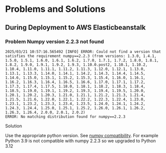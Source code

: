 # Problems and Solutions

## During Deployment to AWS Elasticbeanstalk

### Problem Numpy version 2.2.3 not found


```log
2025/03/21 10:57:16.565492 [INFO] ERROR: Could not find a version that satisfies the requirement numpy==2.2.3 (from versions: 1.3.0, 1.4.1, 1.5.0, 1.5.1, 1.6.0, 1.6.1, 1.6.2, 1.7.0, 1.7.1, 1.7.2, 1.8.0, 1.8.1, 1.8.2, 1.9.0, 1.9.1, 1.9.2, 1.9.3, 1.10.0.post2, 1.10.1, 1.10.2, 1.10.4, 1.11.0, 1.11.1, 1.11.2, 1.11.3, 1.12.0, 1.12.1, 1.13.0, 1.13.1, 1.13.3, 1.14.0, 1.14.1, 1.14.2, 1.14.3, 1.14.4, 1.14.5, 1.14.6, 1.15.0, 1.15.1, 1.15.2, 1.15.3, 1.15.4, 1.16.0, 1.16.1, 1.16.2, 1.16.3, 1.16.4, 1.16.5, 1.16.6, 1.17.0, 1.17.1, 1.17.2, 1.17.3, 1.17.4, 1.17.5, 1.18.0, 1.18.1, 1.18.2, 1.18.3, 1.18.4, 1.18.5, 1.19.0, 1.19.1, 1.19.2, 1.19.3, 1.19.4, 1.19.5, 1.20.0, 1.20.1, 1.20.2, 1.20.3, 1.21.0, 1.21.1, 1.21.2, 1.21.3, 1.21.4, 1.21.5, 1.21.6, 1.22.0, 1.22.1, 1.22.2, 1.22.3, 1.22.4, 1.23.0, 1.23.1, 1.23.2, 1.23.3, 1.23.4, 1.23.5, 1.24.0, 1.24.1, 1.24.2, 1.24.3, 1.24.4, 1.25.0, 1.25.1, 1.25.2, 1.26.0, 1.26.1, 1.26.2, 1.26.3, 1.26.4, 2.0.0, 2.0.1, 2.0.2)
ERROR: No matching distribution found for numpy==2.2.3
```

Solution

Use the appropriate python version. See [numpy compatibility](https://numpy.org/neps/nep-0029-deprecation_policy.html). 
For example Python 3.9 is not compatible with numpy 2.2.3 so we upgraded to Python 3.12
